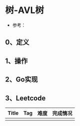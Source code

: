 # 树-AVL树

- 参考：

## 0、定义

## 1、操作

## 2、Go实现

## 3、Leetcode

| Title | Tag | 难度 | 完成情况 |
| :-------| :-----| :----| :------|
|       |     |    |      |
